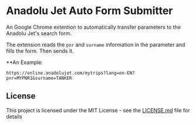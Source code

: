 # Anadolu Jet Auto Form Submitter

An Google Chrome extention to automatically transfer parameters to the Anadolu Jet's search form.

The extension reads the `pnr` and `surname` information in the parameter and fills the form. Then sends it.

**An Example:

`https://online.anadolujet.com/mytrips?lang=en-EN?pnr=MYPNR1&surname=TANKER`

## License

This project is licensed under the MIT License - see the [LICENSE.md](LICENSE.md) file for details
